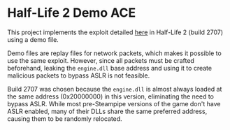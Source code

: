 # Half-Life 2 Demo ACE

This project implements the exploit detailed [here](https://ctf.re/source-engine/exploitation/2021/05/01/source-engine-2/) in Half-Life 2 (build 2707) using a demo file.

Demo files are replay files for network packets, which makes it possible to use the same exploit. However, since all packets must be crafted beforehand, leaking the `engine.dll` base address and using it to create malicious packets to bypass ASLR is not feasible.

Build 2707 was chosen because the `engine.dll` is almost always loaded at the same address (0x20000000) in this version, eliminating the need to bypass ASLR. While most pre-Steampipe versions of the game don't have ASLR enabled, many of their DLLs share the same preferred address, causing them to be randomly relocated.
